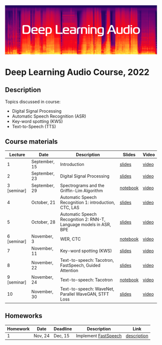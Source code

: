 ![logo](./logo.png)
# Deep Learning Audio Course, 2022

## Description
Topics discussed in course:
- Digital Signal Processing
- Automatic Speech Recognition (ASR)
- Key-word spotting (KWS)
- Text-to-Speech (TTS)

## Course materials

| Lecture | Date | Description | Slides | Video |
|---------|------|-------------|--------|-------|
| 1 | September, 15 | Introduction | [slides](lectures/lecture01/Severilov2022DLAudio1.pdf) | [video](https://www.youtube.com/watch?v=33vG2wfMIxs) |
| 2 | September, 23 | Digital Signal Processing | [slides](lectures/lecture02/Severilov2022DLAudio2.pdf) | [video](https://www.youtube.com/watch?v=EW_EojFHUhk) |
| 3 [seminar] | September, 29 | Spectrograms and the Griffin-Lim Algorithm | [notebook](https://github.com/severilov/2022-DL-Audio-Course/blob/main/seminars/seminar1.ipynb) | [video](https://www.youtube.com/watch?v=7m3sk_P-y-4&list=PLk4h7dmY2eYHfxOR8PO_v6nu5crh6tMG-&index=3) |
| 4 | October, 21 | Automatic Speech Recognition 1: introduction, CTC, LAS | [slides](lectures/lecture03/Severilov2022DLAudio3.pdf) | [video](https://www.youtube.com/watch?v=kn0kyoo2fAk) |
| 5 | October, 28 | Automatic Speech Recognition 2: RNN-T, Language models in ASR, BPE | [slides](lectures/lecture04/Severilov2022DLAudio4.pdf) | [video](https://youtu.be/rcJyJ_BG2lI) |
| 6 [seminar] | November, 3 | WER, CTC |[notebook](https://github.com/severilov/2022-DL-Audio-Course/blob/main/seminars/seminar2.ipynb) | [video](https://youtu.be/o4PPnEo3oEo) |
| 7 | November, 11 | Key-word spotting (KWS) | [slides](lectures/lecture05/Severilov2022DLAudio5.pdf) | [video](https://youtu.be/UWeSgQfGcDo) |
| 8 | November, 22 | Text-to-speech: Tacotron, FastSpeech, Guided Attention | [slides](lectures/lecture06/Severilov2022DLAudio6.pdf) | [video](https://youtu.be/Cwd4GbtaUwo) |
| 9 [seminar] | November, 24 | Text-to-speech: Tacotron | [notebook](https://github.com/severilov/2022-DL-Audio-Course/blob/main/seminars/seminar3.ipynb) | [video](https://www.youtube.com/watch?v=dQw4w9WgXcQ&ab_channel=RickAstley) |
| 10 | November, 30 | Text-to-speech: WaveNet, Parallel WaveGAN, STFT Loss | [slides](lectures/lecture07/Severilov2022DLAudio7.pdf) | [video](https://www.youtube.com/watch?v=dQw4w9WgXcQ&ab_channel=RickAstley) |



## Homeworks

| Homework | Date | Deadline | Description | Link |
|---------|------|-------------|--------|-------|
| 1 | Nov, 24 | Dec, 15 | Implement [FastSpeech](https://arxiv.org/pdf/1905.09263.pdf) | [description](HW1.md) |

